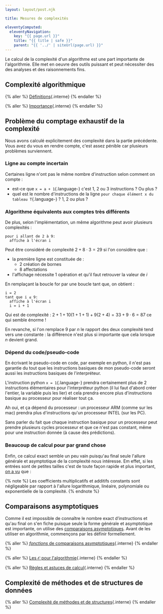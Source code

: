 ```yaml
---
layout: layout/post.njk

title: Mesures de complexités

eleventyComputed:
  eleventyNavigation:
    key: "{{ page.url }}"
    title: "{{ title | safe }}"
    parent: "{{ '../' | siteUrl(page.url) }}"
---
```


Le calcul de la complexité d'un algorithme est une part importante de l'algorithmie. Elle met en oeuvre des outils puissant et peut nécessiter des des analyses et des raisonnements fins.

## Complexité algorithmique

{% aller %}
[Définitions](./définitions){.interne}
{% endaller %}

{% aller %}
[Importance](./importance){.interne}
{% endaller %}

## Problème du comptage exhaustif de la complexité

Nous avons calculé explicitement des complexité dans la partie précédente. Vous avez du vous en rendre compte, c'est assez pénible car plusieurs problèmes surviennent.

### Ligne au compte incertain

Certaines ligne n'ont pas le même nombre d'instruction selon comment on compte :

- est-ce que `x = a + 1`{.language-} c'est 1, 2 ou 3 instructions ? Ou plus ?
- quel est le nombre d'instructions de la ligne `pour chaque élément x du tableau T`{.language-} ? 1, 2 ou plus ?

### Algorithme équivalents aux comptes très différents

De plus, selon l'implémentation, un même algorithme peut avoir plusieurs complexités :

```text
pour i allant de 2 à 9:
  affiche à l'écran i
```

Peut être considéré de complexité $2+ 8\cdot 3 = 29$ si l'on considère que :

- la première ligne est constituée de :
  - 2 création de bornes
  - 8 affectations
- l'affichage nécessite 1 opération et qu'il faut retrouver la valeur de $i$

En remplaçant la boucle for par une boucle tant que, on obtient :

```text
i = 2
tant que i ≤ 9:
  affiche à l'écran i
  i = i + 1
```

Qui est de complexité : $2+1+10(1+1+1) + 9(2+4) = 33 + 9 \cdot 6 = 87$ ce qui semble énorme !

En revanche, si l'on remplace $9$ par $n$ le rapport des deux complexité tend vers une constante : la différence n'est plus si importante que cela lorsque $n$ devient grand.

### Dépend du code/pseudo-code

En écrivant le pseudo-code en code, par exemple en python, il n'est pas garantie du tout que les instructions basiques de mon pseudo-code seront aussi les instructions basiques de l'interpréteur.

L'instruction python `x = 1`{.language-} prendra certainement plus de 2 instructions élémentaires pour l'interpréteur python (il lui faut d'abord créer l'entier, la variable puis les lier) et cela prendra encore plus d'instructions basique au processeur pour réaliser tout ça.

Ah oui, et ça dépend du processeur : un processeur ARM (comme sur les mac) prendra plus d'instructions qu'un processeur INTEL (sur les PC).

Sans parler du fait que chaque instruction basique pour un processeur peut prendre plusieurs cycles processeur et que ce n'est pas constant, même pour une instruction donnée (à cause des prédictions).

### Beaucoup de calcul pour par grand chose

Enfin, ce calcul exact semble un peu vain puisqu'au final seule l'allure générale et asymptotique de la complexité nous intéresse. Em effet, si les entrées sont de petites tailles c'est de toute façon rapide et plus important, [on a vu](../définitions/#forme-asymptotique) que :

{% note %}
Les coefficients multiplicatifs et additifs constants sont négligeable par rapport à l'allure logarithmique, linéaire, polynomiale ou exponentielle de la complexité.
{% endnote %}

## Comparaisons asymptotiques

Comme il est impossible de connaître le nombre exact d’instructions et qu'au final on s'en fiche puisque seule la forme générale et asymptotique est importante, on utilise des [comparaisons asymptotiques](https://fr.wikipedia.org/wiki/Comparaison_asymptotique). Avant de les utiliser en algorithmie, commençons par les définir formellement.

{% aller %}
[_fonctions_ de comparaisons asymptotiques](./comparaisons-asymptotiques){.interne}
{% endaller %}

{% aller %}
[Les $\mathcal{O}$ pour l'algorithmie](./O-pour-l-algorithmie){.interne}
{% endaller %}

{% aller %}
[Règles et astuces de calcul](./règles-de-calcul){.interne}
{% endaller %}

## Complexité de méthodes et de structures de données

{% aller %}
[Complexité de méthodes et de structures](./méthodes-structures-calcul){.interne}
{% endaller %}
